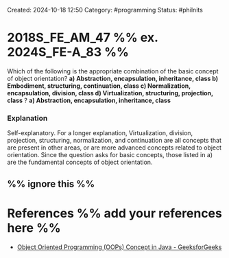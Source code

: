 Created: 2024-10-18 12:50
Category: #programming 
Status: #philnits



# 2018S_FE_AM_47 %% ex. 2024S_FE-A_83 %%

Which of the following is the appropriate combination of the basic concept of object orientation?
**a) Abstraction, encapsulation, inheritance, class 
b) Embodiment, structuring, continuation, class 
c) Normalization, encapsulation, division, class 
d) Virtualization, structuring, projection, class**
?
**a) Abstraction, encapsulation, inheritance, class** 
### Explanation
Self-explanatory. 
For a longer explanation, Virtualization, division, projection, structuring, normalization, and continuation are all concepts that are present in other areas, or are more advanced concepts related to object orientation. Since the question asks for basic concepts, those listed in a) are the fundamental concepts of object orientation.




%% ignore this %%
---









# References %% add your references here %%
- [Object Oriented Programming (OOPs) Concept in Java - GeeksforGeeks](https://www.geeksforgeeks.org/object-oriented-programming-oops-concept-in-java/)